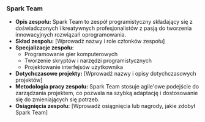 ### Spark Team

- **Opis zespołu:** Spark Team to zespół programistyczny składający się z doświadczonych i kreatywnych profesjonalistów z pasją do tworzenia innowacyjnych rozwiązań oprogramowania.
- **Skład zespołu:** [Wprowadź nazwy i role członków zespołu]
- **Specjalizacje zespołu:** 
  - Programowanie gier komputerowych
  - Tworzenie skryptów i narzędzi programistycznych
  - Projektowanie interfejsów użytkownika
- **Dotychczasowe projekty:** [Wprowadź nazwy i opisy dotychczasowych projektów]
- **Metodologia pracy zespołu:** Spark Team stosuje agile'owe podejście do zarządzania projektem, co pozwala na szybką adaptację i dostosowanie się do zmieniających się potrzeb.
- **Osiągnięcia zespołu:** [Wprowadź osiągnięcia lub nagrody, jakie zdobył Spark Team]
